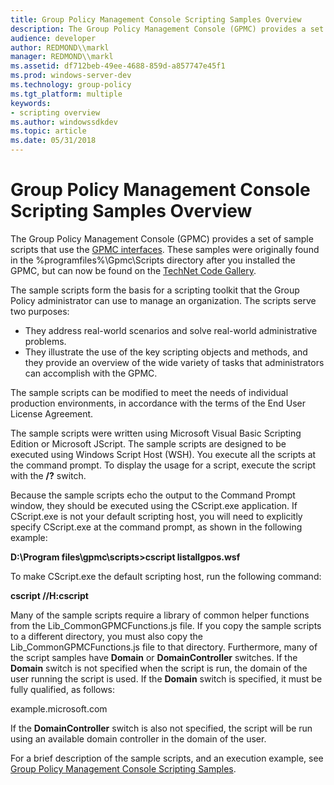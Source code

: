 ```yaml
---
title: Group Policy Management Console Scripting Samples Overview
description: The Group Policy Management Console (GPMC) provides a set of sample scripts that use the GPMC interfaces.
audience: developer
author: REDMOND\\markl
manager: REDMOND\\markl
ms.assetid: df712beb-49ee-4688-859d-a857747e45f1
ms.prod: windows-server-dev
ms.technology: group-policy
ms.tgt_platform: multiple
keywords:
- scripting overview
ms.author: windowssdkdev
ms.topic: article
ms.date: 05/31/2018
---
```


# Group Policy Management Console Scripting Samples Overview

The Group Policy Management Console (GPMC) provides a set of sample scripts that use the [GPMC interfaces](gpmc-interfaces.md). These samples were originally found in the %programfiles%\\Gpmc\\Scripts directory after you installed the GPMC, but can now be found on the [TechNet Code Gallery](https://gallery.technet.microsoft.com/Group-Policy-Management-17a5f840).

The sample scripts form the basis for a scripting toolkit that the Group Policy administrator can use to manage an organization. The scripts serve two purposes:

-   They address real-world scenarios and solve real-world administrative problems.
-   They illustrate the use of the key scripting objects and methods, and they provide an overview of the wide variety of tasks that administrators can accomplish with the GPMC.

The sample scripts can be modified to meet the needs of individual production environments, in accordance with the terms of the End User License Agreement.

The sample scripts were written using Microsoft Visual Basic Scripting Edition or Microsoft JScript. The sample scripts are designed to be executed using Windows Script Host (WSH). You execute all the scripts at the command prompt. To display the usage for a script, execute the script with the **/?** switch.

Because the sample scripts echo the output to the Command Prompt window, they should be executed using the CScript.exe application. If CScript.exe is not your default scripting host, you will need to explicitly specify CScript.exe at the command prompt, as shown in the following example:

**D:\\Program files\\gpmc\\scripts&gt;cscript listallgpos.wsf**

To make CScript.exe the default scripting host, run the following command:

**cscript //H:cscript**

Many of the sample scripts require a library of common helper functions from the Lib\_CommonGPMCFunctions.js file. If you copy the sample scripts to a different directory, you must also copy the Lib\_CommonGPMCFunctions.js file to that directory. Furthermore, many of the script samples have **Domain** or **DomainController** switches. If the **Domain** switch is not specified when the script is run, the domain of the user running the script is used. If the **Domain** switch is specified, it must be fully qualified, as follows:

example.microsoft.com

If the **DomainController** switch is also not specified, the script will be run using an available domain controller in the domain of the user.

For a brief description of the sample scripts, and an execution example, see [Group Policy Management Console Scripting Samples](group-policy-management-console-scripting-samples.md).

 

 




